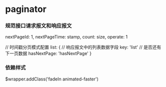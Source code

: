 # paginator 

### 规范接口请求报文和响应报文

nextPageId: 1,
nextPageTime: stamp,
count: size,
operate: 1

// 时间戳分页模式配置
list: {
    // 响应报文中的列表数据字段
    key: 'list'
    // 是否还有下一页数据
    hasNextPage: 'hasNextPage'
}

### 依赖样式
$wrapper.addClass('fadeIn animated-faster')